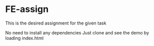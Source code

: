 # FE-assign

This is the desired assignment for the given task

No need to install any dependencies 
Just clone and see the demo by loading index.html
